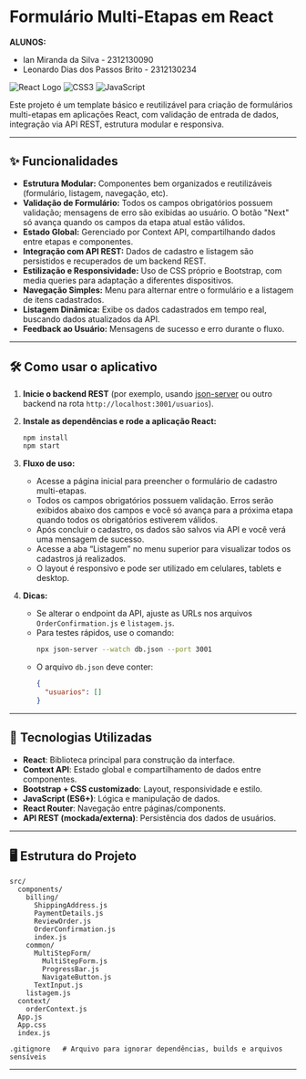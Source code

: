 # Formulário Multi-Etapas em React

**ALUNOS:**  
- Ian Miranda da Silva - 2312130090
- Leonardo Dias dos Passos Brito - 2312130234
  
![React Logo](https://img.shields.io/badge/React-61DAFB?style=for-the-badge&logo=react&logoColor=white)
![CSS3](https://img.shields.io/badge/CSS3-1572B6?style=for-the-badge&logo=css3&logoColor=white)
![JavaScript](https://img.shields.io/badge/JavaScript-F7DF1E?style=for-the-badge&logo=javascript&logoColor=black)

Este projeto é um template básico e reutilizável para criação de formulários multi-etapas em aplicações React, com validação de entrada de dados, integração via API REST, estrutura modular e responsiva.

---

## ✨ Funcionalidades

- **Estrutura Modular:** Componentes bem organizados e reutilizáveis (formulário, listagem, navegação, etc).
- **Validação de Formulário:** Todos os campos obrigatórios possuem validação; mensagens de erro são exibidas ao usuário. O botão "Next" só avança quando os campos da etapa atual estão válidos.
- **Estado Global:** Gerenciado por Context API, compartilhando dados entre etapas e componentes.
- **Integração com API REST:** Dados de cadastro e listagem são persistidos e recuperados de um backend REST.
- **Estilização e Responsividade:** Uso de CSS próprio e Bootstrap, com media queries para adaptação a diferentes dispositivos.
- **Navegação Simples:** Menu para alternar entre o formulário e a listagem de itens cadastrados.
- **Listagem Dinâmica:** Exibe os dados cadastrados em tempo real, buscando dados atualizados da API.
- **Feedback ao Usuário:** Mensagens de sucesso e erro durante o fluxo.

---

## 🛠️ Como usar o aplicativo

1. **Inicie o backend REST** (por exemplo, usando [json-server](https://github.com/typicode/json-server) ou outro backend na rota `http://localhost:3001/usuarios`).

2. **Instale as dependências e rode a aplicação React:**
   ```bash
   npm install
   npm start
   ```

3. **Fluxo de uso:**
   - Acesse a página inicial para preencher o formulário de cadastro multi-etapas.
   - Todos os campos obrigatórios possuem validação. Erros serão exibidos abaixo dos campos e você só avança para a próxima etapa quando todos os obrigatórios estiverem válidos.
   - Após concluir o cadastro, os dados são salvos via API e você verá uma mensagem de sucesso.
   - Acesse a aba “Listagem” no menu superior para visualizar todos os cadastros já realizados.
   - O layout é responsivo e pode ser utilizado em celulares, tablets e desktop.

4. **Dicas:**
   - Se alterar o endpoint da API, ajuste as URLs nos arquivos `OrderConfirmation.js` e `listagem.js`.
   - Para testes rápidos, use o comando:
     ```bash
     npx json-server --watch db.json --port 3001
     ```
   - O arquivo `db.json` deve conter:
     ```json
     {
       "usuarios": []
     }
     ```

---

## 🚀 Tecnologias Utilizadas

- **React**: Biblioteca principal para construção da interface.
- **Context API**: Estado global e compartilhamento de dados entre componentes.
- **Bootstrap + CSS customizado**: Layout, responsividade e estilo.
- **JavaScript (ES6+)**: Lógica e manipulação de dados.
- **React Router**: Navegação entre páginas/components.
- **API REST (mockada/externa)**: Persistência dos dados de usuários.

---

## 🖥️ Estrutura do Projeto

```
src/
  components/
    billing/
      ShippingAddress.js
      PaymentDetails.js
      ReviewOrder.js
      OrderConfirmation.js
      index.js
    common/
      MultiStepForm/
        MultiStepForm.js
        ProgressBar.js
        NavigateButton.js
      TextInput.js
    listagem.js
  context/
    orderContext.js
  App.js
  App.css
  index.js

.gitignore   # Arquivo para ignorar dependências, builds e arquivos sensíveis 
```

---
